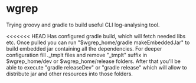 wgrep
=====

Trying groovy and gradle to build useful CLI log-analysing tool.

<<<<<<< HEAD
Has configured gradle build, which will fetch needed libs etc.
Once pulled you can run "$wgrep_home/gradle makeEmbeddedJar" to build embedded jar containing all the dependencies.
For deeper configuration fill *.*_tmplt files and remove "_tmplt" suffix in $wgrep_home/dev or $wgrep_home/release folders.
After that you'll be able to execute "gradle releaseDev" or "gradle release" which will allow to distribute jar and other resources into those folders.

